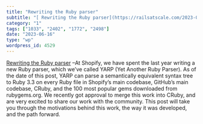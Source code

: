 ```yaml
---
title: "Rewriting the Ruby parser"
subtitle: "[ Rewriting the Ruby parser](https://railsatscale.com/2023-06-12-rewriting-the-ruby-parser/) –At Sho..."
category: "1"
tags: ["1033", "2402", "1772", "2498"]
date: "2023-06-16"
type: "wp"
wordpress_id: 4529
---
```

[ Rewriting the Ruby parser](https://railsatscale.com/2023-06-12-rewriting-the-ruby-parser/) –At Shopify, we have spent the last year writing a new Ruby parser, which we’ve called YARP (Yet Another Ruby Parser). As of the date of this post, YARP can parse a semantically equivalent syntax tree to Ruby 3.3 on every Ruby file in Shopify’s main codebase, GitHub’s main codebase, CRuby, and the 100 most popular gems downloaded from rubygems.org. We recently got approval to merge this work into CRuby, and are very excited to share our work with the community. This post will take you through the motivations behind this work, the way it was developed, and the path forward.